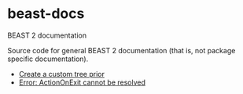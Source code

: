 # beast-docs

BEAST 2 documentation

Source code for general BEAST 2 documentation (that is, not package specific documentation).

 * [Create a custom tree prior](CreateNewTreePrior/CreateNewTreePrior.md)
 * [Error: ActionOnExit cannot be resolved](ActionOnExitCannotBeResolved/ActionOnExitCannotBeResolved.md)

